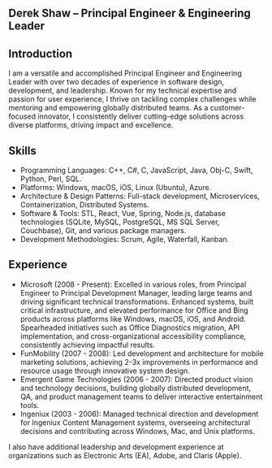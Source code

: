 ## Derek Shaw – Principal Engineer & Engineering Leader

## Introduction
I am a versatile and accomplished Principal Engineer and Engineering Leader with over two decades of experience in software design, development, and leadership. Known for my technical expertise and passion for user experience, I thrive on tackling complex challenges while mentoring and empowering globally distributed teams. As a customer-focused innovator, I consistently deliver cutting-edge solutions across diverse platforms, driving impact and excellence.

## Skills
- Programming Languages: C++, C#, C, JavaScript, Java, Obj-C, Swift, Python, Perl, SQL.
- Platforms: Windows, macOS, iOS, Linux (Ubuntu), Azure.
- Architecture & Design Patterns: Full-stack development, Microservices, Containerization, Distributed Systems.
- Software & Tools: STL, React, Vue, Spring, Node.js, database technologies (SQLite, MySQL, PostgreSQL, MS SQL Server, Couchbase), Git, and various package managers.
- Development Methodologies: Scrum, Agile, Waterfall, Kanban.

## Experience
- Microsoft (2008 - Present): Excelled in various roles, from Principal Engineer to Principal Development Manager, leading large teams and driving significant technical transformations. Enhanced systems, built critical infrastructure, and elevated performance for Office and Bing products across platforms like Windows, macOS, iOS, and Android. Spearheaded initiatives such as Office Diagnostics migration, API implementation, and cross-organizational accessibility compliance, consistently achieving impactful results.
- FunMobility (2007 - 2008): Led development and architecture for mobile marketing solutions, achieving 2-3x improvements in performance and resource usage through innovative system design.
- Emergent Game Technologies (2006 - 2007): Directed product vision and technology decisions, building globally distributed development, QA, and product management teams to deliver interactive entertainment tools.
- Ingeniux (2003 - 2006): Managed technical direction and development for Ingeniux Content Management systems, overseeing architectural decisions and contributing across Windows, Mac, and Unix platforms.

I also have additional leadership and development experience at organizations such as Electronic Arts (EA), Adobe, and Claris (Apple).

